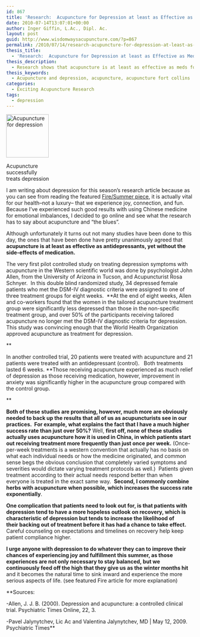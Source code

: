 ```yaml
---
id: 867
title: 'Research:  Acupuncture for Depression at least as Effective as Medication'
date: 2010-07-14T13:07:01+00:00
author: Inger Giffin, L.Ac., Dipl. Ac.
layout: post
guid: http://www.wisdomwaysacupuncture.com/?p=867
permalink: /2010/07/14/research-acupuncture-for-depression-at-least-as-effective-as-medication/
thesis_title:
  - 'Research:  Acupuncture for Depression at least as Effective as Medication'
thesis_description:
  - Research shows that acupuncture is at least as effective as meds for depression. For me, when combined with herbs it offers exceptional response.
thesis_keywords:
  - Acupuncture and depression, acupuncture, acupuncture fort collins
categories:
  - Exciting Acupuncture Research
tags:
  - depression
---
```

<div id="attachment_930" style="width: 124px" class="wp-caption alignright">
  <a href="http://www.wisdomwaysacupuncture.com/wp-content/uploads/2010/07/Acupuncture-for-depression.jpg"><img class="size-full wp-image-930" title="Acupuncture for depression" src="http://www.wisdomwaysacupuncture.com/wp-content/uploads/2010/07/Acupuncture-for-depression.jpg" alt="Acupuncture for depression" width="114" height="116" /></a>
  
  <p class="wp-caption-text">
    Acupuncture successfully treats depression
  </p>
</div>

I am writing about depression for this season&#8217;s research article because as you can see from reading the featured [Fire/Summer piece](http://www.wisdomwaysacupuncture.com/2017/05/22/summer-is-here-time-to-nurture-your-heart-fire/), it is actually vital for our health&#8211;not a luxury&#8211; that we experience joy, connection, and fun.  Because I&#8217;ve experienced such good results with using Chinese medicine for emotional imbalances, I decided to go online and see what the research has to say about acupuncture and &#8220;the blues&#8221;.

Although unfortunately it turns out not many studies have been done to this day, the ones that have been done have pretty unanimously agreed that **acupuncture is at least as effective as antidepressants, yet without the side-effects of medication.**

The very first pilot controlled study on treating depression symptoms with acupuncture in the Western scientific world was done by psychologist John Allen, from the University of Arizona in Tucson, and Acupuncturist Rosa Schnyer.  In this double blind randomized study, 34 depressed female patients who met the DSM-IV diagnostic criteria were assigned to one of three treatment groups for eight weeks.  **At the end of eight weeks, Allen and co-workers found that the women in the tailored acupuncture treatment group were significantly less depressed than those in the non-specific treatment group, and over 50% of the participants receiving tailored acupuncture no longer met the DSM-IV diagnostic criteria for depression.  This study was convincing enough that the World Health Organization approved acupuncture as treatment for depression.
  
** 
  
In another controlled trial, 20 patients were treated with acupuncture and 21 patients were treated with an antidepressant (control).   Both treatments lasted 6 weeks. **Those receiving acupuncture experienced as much relief of depression as those receiving medication, however, improvement in anxiety was significantly higher in the acupuncture group compared with the control group.
  
** 
  
**Both of these studies are promising, however, much more are obviously needed to back up the results that all of us as acupuncturists see in our practices.  For example, what explains the fact that I have a much higher success rate than just over 50%?** Well, **first off, none of these studies actually uses acupuncture how it is used in China, in which patients start out receiving treatment more frequently than just once per week.** (Once-per-week treatments is a western convention that actually has no basis on what each individual needs or how the medicine originated, and common sense begs the obvious conclusion that completely varied symptoms and severities would dictate varying treatment protocols as well.)  Patients given treatment according to their actual needs respond better than when everyone is treated in the exact same way.  **Second, I commonly combine herbs with acupuncture when possible, which increases the success rate exponentially**.

**One complication that patients need to look out for, is that patients with depression tend to have a more hopeless outlook on recovery, which is characteristic of depression but tends to increase the likelihood of their backing out of treatment before it has had a chance to take effect.** Careful counseling on expectations and timelines on recovery help keep patient compliance higher.
  
**I urge anyone with depression to do whatever they can to improve their chances of experiencing joy and fulfillment this summer, as those experiences are not only necessary to stay balanced, but we continuously feed off the high that they give us as the winter months hit** and it becomes the natural time to sink inward and experience the more serious aspects of life. (see featured Fire article for more explanation)

**Sources:
  
-Allen, J. J. B. (2000). Depression and acupuncture: a controlled clinical trial. Psychiatric Times Online, 22, 3.
  
-Pavel Jalynytchev, Lic Ac and Valentina Jalynytchev, MD | May 12, 2009. Psychiatric Times**